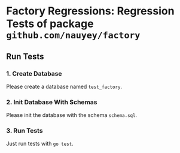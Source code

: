 Factory Regressions: Regression Tests of package `github.com/nauyey/factory`
========================================================

Run Tests
---------

### 1. Create Database
Please create a database named `test_factory`.

### 2. Init Database With Schemas
Please init the database with the schema `schema.sql`.

### 3. Run Tests
Just run tests with `go test`.